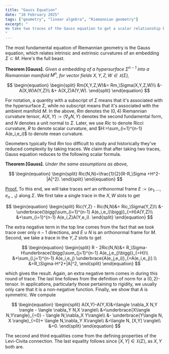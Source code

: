 ```yaml
---
title: "Gauss Equation"
date: "10 February 2025"
tags: ["geometry", "linear algebra", "Riemannian geometry"]
excerpt: "
We take two traces of the Gauss equation to get a scalar relationship between intrinsic and extrinsic curvature quantities of an embedding.
"
---
```


The most fundamental equation of Riemannian geometry is the Gauss equation, which relates intrinsic and extrinsic curvatures of an embedding $\Sigma\subset M$. Here's the full beast.

**Theorem [Gauss].** _Given a embedding of a hypersurface $\Sigma^{n-1}$ into a Riemannian manifold $M^n$, for vector fields $X,Y,Z,W\in \mathfrak{X}(\Sigma)$,_

$$
\begin{equation}
\begin{split}
Rm(X,Y,Z,W)&= Rm_\Sigma(X,Y,Z,W)\\
&- A(X,W)A(Y,Z)\\
&+ A(X,Z)A(Y,W).
\end{split}
\end{equation}
$$

For notation, a quantity with a subscript of $\Sigma$ means that it's associated with the hypersurface $\Sigma$, while no subscript means that it's associated with the ambient manifold $M$. In the above, $Rm$ denotes the $(0,4)$ Riemannian curvature tensor,
$A(X,Y):=\langle \nabla_X N, Y\rangle$ denotes the second fundamental form, and $N$ denotes a unit normal to $\Sigma$. Later, we use $Ric$ to denote Ricci curvature, $R$ to denote scalar curvature, and $H:=\sum_{i=1}^{n-1} A(e_i,e_i)$ to denote mean curvature.

Geometers typically find $Rm$ too difficult to study and historically they've reduced complexity by taking traces. We claim that after taking two traces, Gauss equation reduces to the following scalar formula.

**Theorem [Gauss].** _Under the same assumptions as above,_

$$
\begin{equation}
\begin{split}
Ric(N,N)=\frac{1}{2}(R-R_\Sigma +H^2-|A|^2).
\end{split}
\end{equation}
$$

<u>Proof.</u> To this end, we will take traces _wrt_ an orthonormal frame $E:=\{e_1,...,e_{n-1}\}$ along $\Sigma$. We first take a single trace in the $X,W$ slots to get

$$
\begin{equation}
\begin{split}
Ric(Y,Z) - Ric(N,N)&= Ric_\Sigma(Y,Z)\\
&- \underbrace{\bigg(\sum_{i=1}^{n-1} A(e_i,e_i)\bigg)}_{=H}A(Y,Z)\\
&+\sum_{i=1}^{n-1}  A(e_i,Z)A(Y,e_i).
\end{split}
\end{equation}
$$

The extra negative term in the top line comes from the fact that we took trace over only $n-1$ directions, and $E\cup N$ is an orthonormal frame for $M$. Second, we take a trace in the $Y,Z$ slots to get

$$
\begin{equation}
\begin{split}
R - 2Ric(N,N)&= R_\Sigma- H\underbrace{\bigg(\sum_{j=1}^{n-1} A(e_j,e_j)\bigg)}_{=H}\\
&+\sum_{i,j=1}^{n-1}  A(e_i,e_j) \underbrace{A(e_j,e_i)}_{=A(e_i,e_j)}.\\
&=R_\Sigma-H^2+|A|^2,
\end{split}
\end{equation}
$$

which gives the result. Again, an extra negative term comes in during this round of trace. The last line follows from the definition of norm for a $(0,2)$-tensor. In applications, particularly those pertaining to rigidity, we usually only care that it is a non-negative function. Finally, we show that $A$ is symmetric. We compute

$$
\begin{equation}
    \begin{split}
        A(X,Y)-A(Y,X)&=\langle \nabla_X N,Y \rangle - \langle \nabla_Y N,X \rangle\\
        &=\underbrace{X\langle N,Y\rangle}_{=0} - \langle N,\nabla_X Y\rangle\\
        &- \underbrace{Y\langle  N, X \rangle}_{=0}+ \langle N,\nabla_Y X\rangle\\
        &=\langle N, [X,Y] \rangle\\
        &=0.
    \end{split}
\end{equation}
$$

The second and third equalities come from the defining properties of the Levi-Civita connection. The last equality follows since $[X,Y]\in \mathfrak{X}(\Sigma)$, as $X,Y$ both are.
